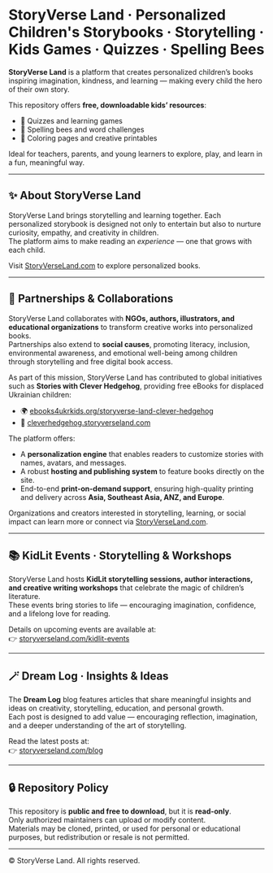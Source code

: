 # StoryVerse Land · Personalized Children's Storybooks · Storytelling · Kids Games · Quizzes · Spelling Bees

**StoryVerse Land** is a platform that creates personalized children’s books inspiring imagination, kindness, and learning — making every child the hero of their own story.

This repository offers **free, downloadable kids’ resources**:
- 🧩 Quizzes and learning games  
- 🐝 Spelling bees and word challenges  
- 🎨 Coloring pages and creative printables  

Ideal for teachers, parents, and young learners to explore, play, and learn in a fun, meaningful way.

---

## ✨ About StoryVerse Land

StoryVerse Land brings storytelling and learning together. Each personalized storybook is designed not only to entertain but also to nurture curiosity, empathy, and creativity in children.  
The platform aims to make reading an *experience* — one that grows with each child.

Visit <a href="https://www.storyverseland.com" target="_blank">StoryVerseLand.com</a> to explore personalized books.

---

## 🤝 Partnerships & Collaborations

StoryVerse Land collaborates with **NGOs, authors, illustrators, and educational organizations** to transform creative works into personalized books.  
Partnerships also extend to **social causes**, promoting literacy, inclusion, environmental awareness, and emotional well-being among children through storytelling and free digital book access.

As part of this mission, StoryVerse Land has contributed to global initiatives such as **Stories with Clever Hedgehog**, providing free eBooks for displaced Ukrainian children:  
- 🌍 <a href="https://www.ebooks4ukrkids.org/storyverse-land-clever-hedgehog/" target="_blank">ebooks4ukrkids.org/storyverse-land-clever-hedgehog</a>  
- 🦔 <a href="https://cleverhedgehog.storyverseland.com/" target="_blank">cleverhedgehog.storyverseland.com</a>

The platform offers:
- A **personalization engine** that enables readers to customize stories with names, avatars, and messages.  
- A robust **hosting and publishing system** to feature books directly on the site.  
- End-to-end **print-on-demand support**, ensuring high-quality printing and delivery across **Asia, Southeast Asia, ANZ, and Europe**.

Organizations and creators interested in storytelling, learning, or social impact can learn more or connect via <a href="https://www.storyverseland.com" target="_blank">StoryVerseLand.com</a>.

---

## 📚 KidLit Events · Storytelling & Workshops

StoryVerse Land hosts **KidLit storytelling sessions, author interactions, and creative writing workshops** that celebrate the magic of children’s literature.  
These events bring stories to life — encouraging imagination, confidence, and a lifelong love for reading.

Details on upcoming events are available at:  
👉 <a href="https://www.storyverseland.com/kidlit-events" target="_blank">storyverseland.com/kidlit-events</a>

---

## 🪄 Dream Log · Insights & Ideas

The **Dream Log** blog features articles that share meaningful insights and ideas on creativity, storytelling, education, and personal growth.  
Each post is designed to add value — encouraging reflection, imagination, and a deeper understanding of the art of storytelling.

Read the latest posts at:  
👉 <a href="https://www.storyverseland.com/blog" target="_blank">storyverseland.com/blog</a>

---

## 🔒 Repository Policy

This repository is **public and free to download**, but it is **read-only**.  
Only authorized maintainers can upload or modify content.  
Materials may be cloned, printed, or used for personal or educational purposes, but redistribution or resale is not permitted.

---

© StoryVerse Land. All rights reserved.
